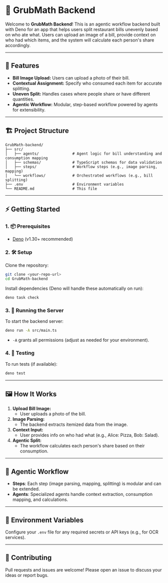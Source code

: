 # 🧮 GrubMath Backend

Welcome to **GrubMath Backend**! This is an agentic workflow backend built with Deno for an app that helps users split restaurant bills unevenly based on who ate what. Users can upload an image of a bill, provide context on who had which items, and the system will calculate each person's share accordingly.

---

## 🚀 Features

- **Bill Image Upload:** Users can upload a photo of their bill.
- **Contextual Assignment:** Specify who consumed each item for accurate splitting.
- **Uneven Split:** Handles cases where people share or have different quantities.
- **Agentic Workflow:** Modular, step-based workflow powered by agents for extensibility.

---

## 🏗️ Project Structure

```
GrubMath-backend/
├── src/
│   ├── agents/               # Agent logic for bill understanding and consumption mapping
│   ├── schemas/              # TypeScript schemas for data validation
│   ├── steps/                # Workflow steps (e.g., image parsing, mapping)
│   └── workflows/            # Orchestrated workflows (e.g., bill splitting)
├── .env                      # Environment variables
└── README.md                 # This file
```

---

## ⚡ Getting Started

### 1. 📦 Prerequisites
- [Deno](https://deno.com/) (v1.30+ recommended)

### 2. 🛠️ Setup

Clone the repository:
```sh
git clone <your-repo-url>
cd GrubMath-backend
```

Install dependencies (Deno will handle these automatically on run):
```sh
deno task check
```

### 3. 🚦 Running the Server

To start the backend server:
```sh
deno run -A src/main.ts
```
- `-A` grants all permissions (adjust as needed for your environment).

### 4. 🧪 Testing

To run tests (if available):
```sh
deno test
```

---

## 🖼️ How It Works

1. **Upload Bill Image:**
   - User uploads a photo of the bill.
2. **Image Parsing:**
   - The backend extracts itemized data from the image.
3. **Context Input:**
   - User provides info on who had what (e.g., Alice: Pizza, Bob: Salad).
4. **Agentic Split:**
   - The workflow calculates each person's share based on their consumption.

---

## 🤖 Agentic Workflow

- **Steps**: Each step (image parsing, mapping, splitting) is modular and can be extended.
- **Agents**: Specialized agents handle context extraction, consumption mapping, and calculations.

---

## 📝 Environment Variables

Configure your `.env` file for any required secrets or API keys (e.g., for OCR services).

---

## 🙌 Contributing

Pull requests and issues are welcome! Please open an issue to discuss your ideas or report bugs.

